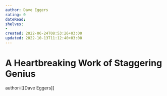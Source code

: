 ```yaml
---
author: Dave Eggers
rating: 0
dateRead: 
shelves: 
- 
created: 2022-06-24T08:53:26+03:00
updated: 2022-10-13T11:12:40+03:00
---
```

# A Heartbreaking Work of Staggering Genius

author::[[Dave Eggers]]